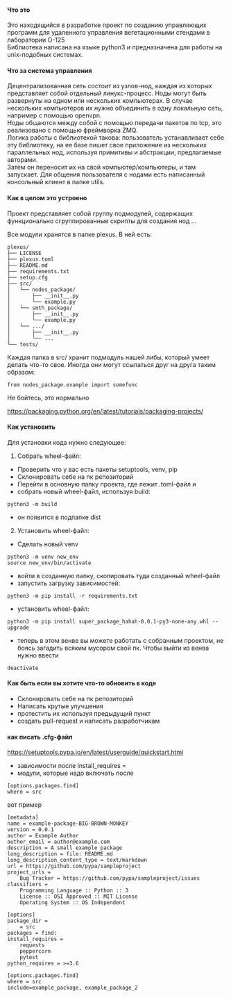 #### Что это  
  
Это находящийся в разработке проект по созданию управляющих программ для удаленного управления вегетационными стендами в лаборатории О-125  
Библиотека написана на языке python3 и предназначена для работы на unix-подобных системах.  

#### Что за система управления  

Децентрализованная сеть состоит из узлов-нод, каждая из которых представляет собой отдельный линукс-процесс. Ноды могут быть развернуты на одном или нескольких компьютерах. В случае нескольких компьютеров их нужно объединить в одну локальную сеть, например с помощью openvpn.   
Ноды общаются между собой с помощью передачи пакетов по tcp, это реализовано с помощью фреймворка ZMQ.  
Логика работы с библиотекой такова: пользователь устанавливает себе эту библиотеку, на ее базе пишет свое приложение из нескольких параллельных нод, используя примитивы и абстракции, предлагаемые авторами.  
Затем он переносит их на свой компьютер/компьютеры, и там запускает. Для общения пользователя с нодами есть написанный консольный клиент в папке utils.  

#### Как в целом это устроено  

Проект представляет собой группу подмодулей, содержащих функционально сгруппированные скрипты для создания нод ...  

Все модули хранятся в папке plexus. В ней есть:  
```
plexus/
├── LICENSE
├── plexus.toml
├── README.md
├── requirements.txt
├── setup.cfg
├── src/
│   └── nodes_package/
│       ├── __init__.py
│       └── example.py
│   └── smth_package/
│       ├── __init__.py
│       └── example.py
│   └── .../
│       ├── __init__.py
│       └── ...
└── tests/
```  
Каждая папка в src/ хранит подмодуль нашей либы, который умеет делать что-то свое. Иногда они могут ссылаться друг на друга таким образом:  
```
from nodes_package.example import somefunc  
```  
Не бойтесь, это нормально  

https://packaging.python.org/en/latest/tutorials/packaging-projects/  

#### Как установить

Для установки кода нужно следующее:  

1. Собрать wheel-файл:  

- Проверить что у вас есть пакеты setuptools, venv, pip
- Склонировать себе на пк репозиторий  
- Перейти в основную папку проекта, где лежит .toml-файл и   
- собрать новый wheel-файл, используя build:  
```
python3 -m build
```
- он появится в подпапке dist  

2. Установить wheel-файл:  

- Сделать новый venv  
```
python3 -m venv new_env  
source new_env/bin/activate  
```  
- войти в созданную папку, скопировать туда созданный wheel-файл    
- запустить загрузку зависимостей:  
```
python3 -m pip install -r requirements.txt  
```  
- установить wheel-файл:  
```
python3 -m pip install super_package_hahah-0.0.1-py3-none-any.whl --upgrade  
```
- теперь в этом венве вы можете работать с собранным проектом, не боясь загадить всяким мусором свой пк. Чтобы выйти из венва нужно ввести   
```
deactivate
```  

#### Как быть если вы хотите что-то обновить в коде

- Склонировать себе на пк репозиторий  
- Написать крутые улучшения  
- протестить их используя предыдущий пункт  
- создать pull-request и написать разработчикам  


#### как писать .cfg-файл  

https://setuptools.pypa.io/en/latest/userguide/quickstart.html  

- зависимости после install_requires =  
- модули, которые надо включать после  
```
[options.packages.find]
where = src
```

вот пример  

```
[metadata]
name = example-package-BIG-BROWN-MONKEY
version = 0.0.1
author = Example Author
author_email = author@example.com
description = A small example package
long_description = file: README.md
long_description_content_type = text/markdown
url = https://github.com/pypa/sampleproject
project_urls =
    Bug Tracker = https://github.com/pypa/sampleproject/issues
classifiers =
    Programming Language :: Python :: 3
    License :: OSI Approved :: MIT License
    Operating System :: OS Independent

[options]
package_dir =
    = src
packages = find:
install_requires = 
	requests
	peppercorn
	pytest
python_requires = >=3.6

[options.packages.find]
where = src
include=example_package, example_package_2
```

